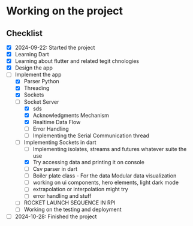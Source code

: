 # Working on the project

## Checklist

- [x] 2024-09-22: Started the project
- [x] Learning Dart
- [x] Learning about flutter and related tegit chnologies
- [x] Design the app
- [ ] Implement the app
  - [x] Parser Python
  - [x] Threading
  - [x] Sockets
  - [ ] Socket Server
    - [x] sds
    - [x] Acknowledgments Mechanism
    - [x] Realtime Data Flow
    - [ ] Error Handling
    - [ ] Implementing the Serial Communication thread
  - [ ] Implementing Sockets in dart
    - [ ] Implementing isolates, streams and futures whatever suite the use
    - [x] Try accessing data and printing it on console
    - [ ] Csv parser in dart
    - [ ] Boiler plate class - For the data Modular data visualization
    - [ ] working on ui components, hero elements, light dark mode
    - [ ] extrapolation or interpolation might try
    - [ ] error handling and stuff
  - [ ] ROCKET LAUNCH SEQUENCE IN RPI
  - [ ] Working on the testing and deployment
- [ ] 2024-10-28: Finished the project
